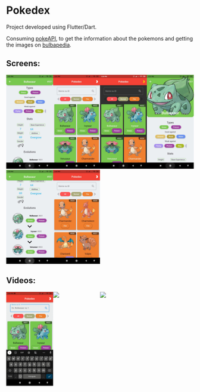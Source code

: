 # Pokedex

Project developed using Flutter/Dart. 

Consuming <a href="https://pokeapi.co">pokeAPI</a>, to get the information about the pokemons and getting the images on <a href="https://bulbapedia.bulbagarden.net/wiki/Main_Page">bulbapedia</a>.

## Screens:
<img src="Preview/screen01.jpeg" align="left" width="25%"/>
<img src="Preview/screen02.jpeg" align="left" width="25%"/>
<img src="Preview/screen03.jpeg" width="25%"/>
<img src="Preview/screen04.jpeg" align="left" width="25%"/>
<img src="Preview/screen05.jpeg" align="left" width="25%"/>
<img src="Preview/screen06.jpeg" width="25%"/>

## Videos:
<img src="Preview/ScreenVideo01.gif" align="left" width="25%"/>
<img src="Preview/ScreenVideo02.gif" align="left" width="25%"/>
<img src="Preview/ScreenVideo03.gif" width="25%"/>
